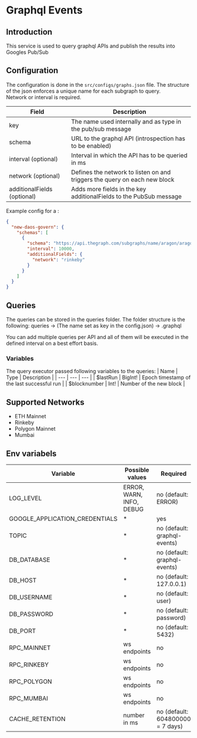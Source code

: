 # Graphql Events
## Introduction
This service is used to query graphql APIs and publish the results into Googles Pub/Sub

## Configuration
The configuration is done in the `src/configs/graphs.json` file.
The structure of the json enforces a unique name for each subgraph to query.  
Network or interval is required.


| Field | Description |
| --- | --- |
| key | The name used internally and as type in the pub/sub message |
| schema | URL to the graphql API (introspection has to be enabled) |
| interval (optional) | Interval in which the API has to be queried in ms |
| network (optional) | Defines the network to listen on and triggers the query on each new block |
| additionalFields (optional) | Adds more fields in the key additionalFields to the PubSub message |

Example config for a :
```json
{
  "new-daos-govern": {
    "schemas": [
      {
        "schema": "https://api.thegraph.com/subgraphs/name/aragon/aragon-govern-rinkeby",
        "interval": 10000,
        "additionalFields": {
          "network": "rinkeby"
        }
      }
    ]
  }
}
```

## Queries
The queries can be stored in the queries folder.
The folder structure is the following:
queries -> (The name set as key in the config.json) -> .graphql

You can add multiple queries per API and all of them will be executed in the defined interval on a best effort basis.

### Variables
The query executor passed following variables to the queries:
| Name | Type | Description |
| --- | --- | --- |
| $lastRun | BigInt! | Epoch timestamp of the last successful run |
| $blocknumber | Int! | Number of the new block |

## Supported Networks
- ETH Mainnet
- Rinkeby
- Polygon Mainnet
- Mumbai

## Env variabels
| Variable | Possible values | Required | 
| --- | --- | --- |
| LOG_LEVEL | ERROR, WARN, INFO, DEBUG | no (default: ERROR) |
| GOOGLE_APPLICATION_CREDENTIALS | * | yes |
| TOPIC | * | no (default: graphql-events) |
| DB_DATABASE | * | no (default: graphql-events) |
| DB_HOST | * | no (default: 127.0.0.1) |
| DB_USERNAME | * | no (default: user) |
| DB_PASSWORD | * | no (default: password) |
| DB_PORT | * | no (default: 5432) |
| RPC_MAINNET | ws endpoints | no |
| RPC_RINKEBY | ws endpoints | no |
| RPC_POLYGON | ws endpoints | no |
| RPC_MUMBAI | ws endpoints | no |
| CACHE_RETENTION | number in ms | no (default: 604800000 = 7 days) |
